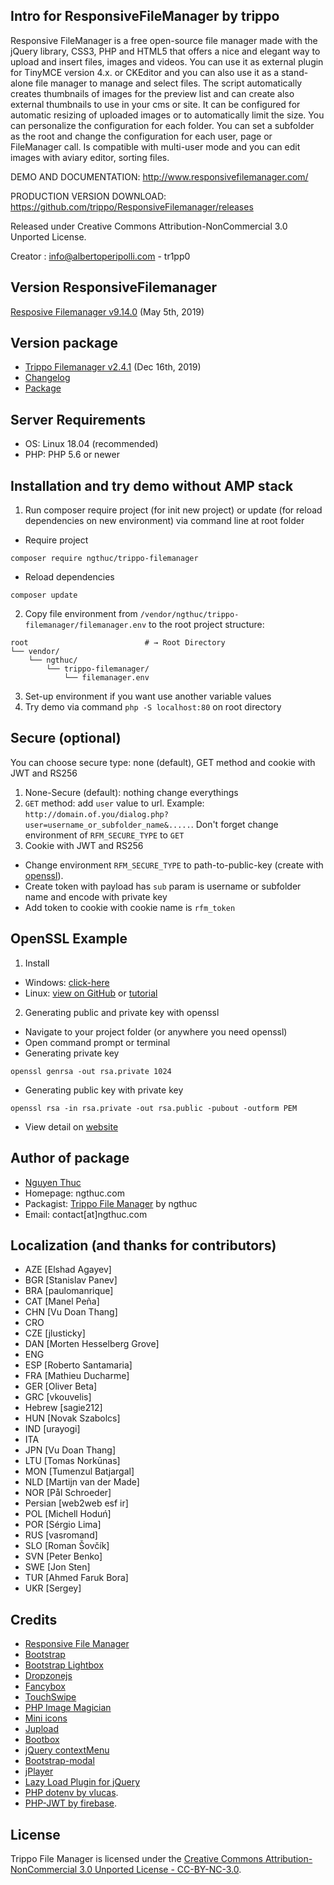 ## Intro for ResponsiveFileManager by trippo

Responsive FileManager is a free open-source file manager made with the jQuery library, CSS3, PHP and HTML5 that offers a nice and elegant way to upload and insert files, images and videos. You can use it as external plugin for TinyMCE version 4.x. or CKEditor and you can also use it as a stand-alone file manager to manage and select files. The script automatically creates thumbnails of images for the preview list and can create also external thumbnails to use in your cms or site. It can be configured for automatic resizing of uploaded images or to automatically limit the size. You can personalize the configuration for each folder. You can set a subfolder as the root and change the configuration for each user, page or FileManager call. Is compatible with multi-user mode and you can edit images with aviary editor, sorting files.

DEMO AND DOCUMENTATION: http://www.responsivefilemanager.com/

PRODUCTION VERSION DOWNLOAD: https://github.com/trippo/ResponsiveFilemanager/releases

Released under Creative Commons Attribution-NonCommercial 3.0 Unported License.

Creator : info@albertoperipolli.com - tr1pp0

## Version ResponsiveFilemanager
[Resposive Filemanager v9.14.0](https://github.com/trippo/ResponsiveFilemanager/releases/latest) (May 5th, 2019)

## Version package
* [Trippo Filemanager v2.4.1](https://github.com/ngthucdotcom/trippo-filemanager/releases/latest) (Dec 16th, 2019)
* [Changelog](https://github.com/ngthucdotcom/trippo-filemanager/blob/master/CHANGELOG.md)
* [Package](https://packagist.org/packages/ngthuc/trippo-filemanager)

## Server Requirements
* OS: Linux 18.04 (recommended)
* PHP: PHP 5.6 or newer

## Installation and try demo without AMP stack
1. Run composer require project (for init new project) or update (for reload dependencies on new environment) via command line at root folder
* Require project
```shell
composer require ngthuc/trippo-filemanager
```
* Reload dependencies
```shell
composer update
```
2. Copy file environment from `/vendor/ngthuc/trippo-filemanager/filemanager.env` to the root project structure:
```shell
root                          # → Root Directory
└── vendor/
    └── ngthuc/
        └── trippo-filemanager/
            └── filemanager.env
```
3. Set-up environment if you want use another variable values
4. Try demo via command `php -S localhost:80` on root directory

## Secure (optional)
You can choose secure type: none (default), GET method and cookie with JWT and RS256
1. None-Secure (default): nothing change everythings
2. `GET` method: add `user` value to url. Example: `http://domain.of.you/dialog.php?user=username_or_subfolder_name&.....`. Don't forget change environment of `RFM_SECURE_TYPE` to `GET`
3. Cookie with JWT and RS256
* Change environment `RFM_SECURE_TYPE` to path-to-public-key (create with [openssl](https://lunar.lyris.com/help/lm_help/12.0/Content/generating_public_and_private_keys.html)).
* Create token with payload has `sub` param is username or subfolder name and encode with private key
* Add token to cookie with cookie name is `rfm_token`

## OpenSSL Example
1. Install
* Windows: [click-here](https://slproweb.com/products/Win32OpenSSL.html)
* Linux: [view on GitHub](https://github.com/openssl/openssl) or [tutorial](https://www.howtoforge.com/tutorial/how-to-install-openssl-from-source-on-linux/)
2. Generating public and private key with openssl
* Navigate to your project folder (or anywhere you need openssl)
* Open command prompt or terminal
* Generating private key
```
openssl genrsa -out rsa.private 1024
```
* Generating public key with private key
```
openssl rsa -in rsa.private -out rsa.public -pubout -outform PEM
```
* View detail on [website](https://lunar.lyris.com/help/lm_help/12.0/Content/generating_public_and_private_keys.html)

## Author of package
* [Nguyen Thuc](https://ngthuc.github.io/)
* Homepage: ngthuc.com
* Packagist: [Trippo File Manager](https://packagist.org/packages/ngthuc/trippo-filemanager) by ngthuc
* Email: contact[at]ngthuc.com

## Localization (and thanks for contributors)

- AZE [Elshad Agayev]
- BGR [Stanislav Panev]
- BRA [paulomanrique]
- CAT [Manel Peña]
- CHN [Vu Doan Thang]
- CRO
- CZE [jlusticky]
- DAN [Morten Hesselberg Grove]
- ENG
- ESP [Roberto Santamaria]
- FRA [Mathieu Ducharme]
- GER [Oliver Beta]
- GRC [vkouvelis]
- Hebrew [sagie212]
- HUN [Novak Szabolcs]
- IND [urayogi]
- ITA
- JPN [Vu Doan Thang]
- LTU [Tomas Norkūnas]
- MON [Tumenzul Batjargal]
- NLD [Martijn van der Made]
- NOR [Pål Schroeder]
- Persian [web2web esf ir]
- POL [Michell Hoduń]
- POR [Sérgio Lima]
- RUS [vasromand]
- SLO [Roman Šovčík]
- SVN [Peter Benko]
- SWE [Jon Sten]
- TUR [Ahmed Faruk Bora]
- UKR [Sergey]

## Credits

- [Responsive File Manager](https://www.responsivefilemanager.com/)
- [Bootstrap](http://twitter.github.io/bootstrap)
- [Bootstrap Lightbox](http://jbutz.github.io/bootstrap-lightbox)
- [Dropzonejs](http://www.dropzonejs.com)
- [Fancybox](http://fancybox.net)
- [TouchSwipe](http://labs.rampinteractive.co.uk/touchSwipe/demos)
- [PHP Image Magician](http://phpimagemagician.jarrodoberto.com)
- [Mini icons](http://www.fatcow.com/free-icons)
- [Jupload](http://jupload.sourceforge.net)
- [Bootbox](http://bootboxjs.com)
- [jQuery contextMenu](https://swisnl.github.io/jQuery-contextMenu/)
- [Bootstrap-modal](https://github.com/jschr/bootstrap-modal)
- [jPlayer](http://jplayer.org)
- [Lazy Load Plugin for jQuery](http://www.appelsiini.net/projects/lazyload)
- [PHP dotenv by vlucas](https://github.com/vlucas/phpdotenv).
- [PHP-JWT by firebase](https://github.com/firebase/php-jwt).

## License
Trippo File Manager is licensed under the [Creative Commons Attribution-NonCommercial 3.0 Unported License - CC-BY-NC-3.0](LICENSE).
